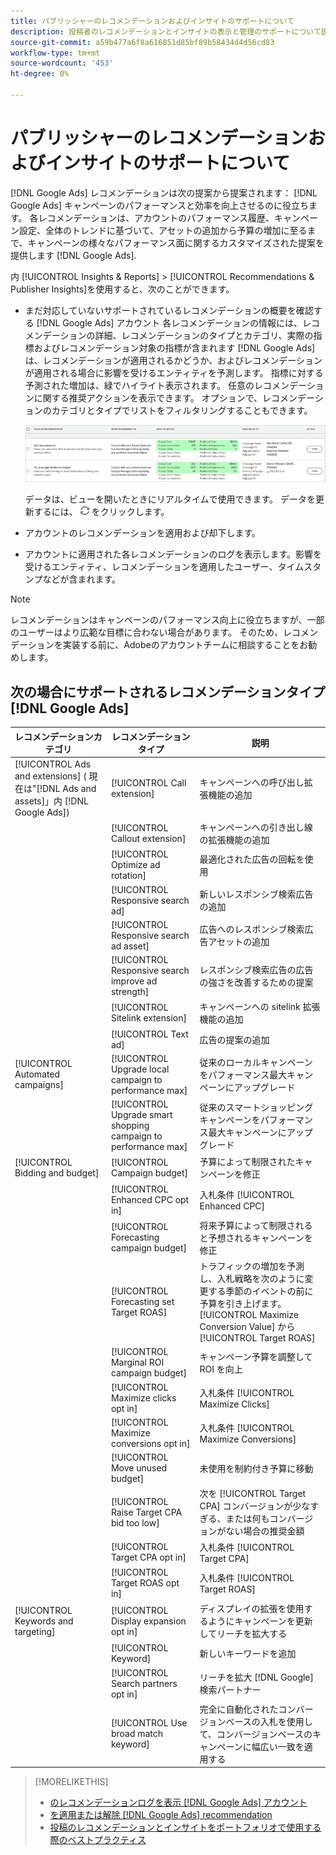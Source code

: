 ```yaml
---
title: パブリッシャーのレコメンデーションおよびインサイトのサポートについて
description: 投稿者のレコメンデーションとインサイトの表示と管理のサポートについて説明します。
source-git-commit: a59b477a6f8a616851d85bf89b58434d4d56cd83
workflow-type: tm+mt
source-wordcount: '453'
ht-degree: 0%

---
```


# パブリッシャーのレコメンデーションおよびインサイトのサポートについて

[!DNL Google Ads] レコメンデーションは次の提案から提案されます： [!DNL Google Ads] キャンペーンのパフォーマンスと効率を向上させるのに役立ちます。 各レコメンデーションは、アカウントのパフォーマンス履歴、キャンペーン設定、全体のトレンドに基づいて、アセットの追加から予算の増加に至るまで、キャンペーンの様々なパフォーマンス面に関するカスタマイズされた提案を提供します [!DNL Google Ads].

内 [!UICONTROL Insights & Reports] > [!UICONTROL Recommendations & Publisher Insights]を使用すると、次のことができます。

* まだ対応していないサポートされているレコメンデーションの概要を確認する [!DNL Google Ads]<!-- or [Microsoft Advertising]--> アカウント 各レコメンデーションの情報には、レコメンデーションの詳細、レコメンデーションのタイプとカテゴリ、実際の指標およびレコメンデーション対象の指標が含まれます [!DNL Google Ads] は、レコメンデーションが適用されるかどうか、およびレコメンデーションが適用される場合に影響を受けるエンティティを予測します。 指標に対する予測された増加は、緑でハイライト表示されます。 任意のレコメンデーションに関する推奨アクションを表示できます。 オプションで、レコメンデーションのカテゴリとタイプでリストをフィルタリングすることもできます。

  ![Recommendations UI](/help/search-social-commerce/assets/recommendations-ui.png "Recommendations UI")

  データは、ビューを開いたときにリアルタイムで使用できます。 データを更新するには、 ![更新](/help/search-social-commerce/assets/refresh.png "更新") をクリックします。

* アカウントのレコメンデーションを適用および却下します。

* アカウントに適用された各レコメンデーションのログを表示します。影響を受けるエンティティ、レコメンデーションを適用したユーザー、タイムスタンプなどが含まれます。

>[!NOTE]
>
>レコメンデーションはキャンペーンのパフォーマンス向上に役立ちますが、一部のユーザーはより広範な目標に合わない場合があります。 そのため、レコメンデーションを実装する前に、Adobeのアカウントチームに相談することをお勧めします。

## 次の場合にサポートされるレコメンデーションタイプ [!DNL Google Ads]

| レコメンデーションカテゴリ | レコメンデーションタイプ | 説明 |
| --- | --- | --- |
| [!UICONTROL Ads and extensions] ( 現在は&quot;[!DNL Ads and assets]」内 [!DNL Google Ads]) | [!UICONTROL Call extension] | キャンペーンへの呼び出し拡張機能の追加 |
| | [!UICONTROL Callout extension] | キャンペーンへの引き出し線の拡張機能の追加 |
| | [!UICONTROL Optimize ad rotation] | 最適化された広告の回転を使用 |
| | [!UICONTROL Responsive search ad] | 新しいレスポンシブ検索広告の追加 |
| | [!UICONTROL Responsive search ad asset] | 広告へのレスポンシブ検索広告アセットの追加 |
| | [!UICONTROL Responsive search improve ad strength] | レスポンシブ検索広告の広告の強さを改善するための提案 |
| | [!UICONTROL Sitelink extension] | キャンペーンへの sitelink 拡張機能の追加 |
| | [!UICONTROL Text ad] | 広告の提案の追加 |
| [!UICONTROL Automated campaigns] | [!UICONTROL Upgrade local campaign to performance max] | 従来のローカルキャンペーンをパフォーマンス最大キャンペーンにアップグレード |
| | [!UICONTROL Upgrade smart shopping campaign to performance max] | 従来のスマートショッピングキャンペーンをパフォーマンス最大キャンペーンにアップグレード |
| [!UICONTROL Bidding and budget] | [!UICONTROL Campaign budget] | 予算によって制限されたキャンペーンを修正 |
| | [!UICONTROL Enhanced CPC opt in] | 入札条件 [!UICONTROL Enhanced CPC] |
| | [!UICONTROL Forecasting campaign budget] | 将来予算によって制限されると予想されるキャンペーンを修正 |
| | [!UICONTROL Forecasting set Target ROAS] | トラフィックの増加を予測し、入札戦略を次のように変更する季節のイベントの前に予算を引き上げます。 [!UICONTROL Maximize Conversion Value] から [!UICONTROL Target ROAS] |
| | [!UICONTROL Marginal ROI campaign budget] | キャンペーン予算を調整して ROI を向上 |
| | [!UICONTROL Maximize clicks opt in] | 入札条件 [!UICONTROL Maximize Clicks] |
| | [!UICONTROL Maximize conversions opt in] | 入札条件 [!UICONTROL Maximize Conversions] |
| | [!UICONTROL Move unused budget] | 未使用を制約付き予算に移動 |
| | [!UICONTROL Raise Target CPA bid too low] | 次を [!UICONTROL Target CPA] コンバージョンが少なすぎる、または何もコンバージョンがない場合の推奨金額 |
| | [!UICONTROL Target CPA opt in] | 入札条件 [!UICONTROL Target CPA] |
| | [!UICONTROL Target ROAS opt in] | 入札条件 [!UICONTROL Target ROAS] |
| [!UICONTROL Keywords and targeting] | [!UICONTROL Display expansion opt in] | ディスプレイの拡張を使用するようにキャンペーンを更新してリーチを拡大する |
| | [!UICONTROL Keyword] | 新しいキーワードを追加 |
| | [!UICONTROL Search partners opt in] | リーチを拡大 [!DNL Google] 検索パートナー |
| | [!UICONTROL Use broad match keyword] | 完全に自動化されたコンバージョンベースの入札を使用して、コンバージョンベースのキャンペーンに幅広い一致を適用する |

>[!MORELIKETHIS]
>
>* [のレコメンデーションログを表示 [!DNL Google Ads] アカウント](google-recommendation-view-log.md)
>* [を適用または解除 [!DNL Google Ads] recommendation](google-recommendation-apply-dismiss.md)
>* [投稿のレコメンデーションとインサイトをポートフォリオで使用する際のベストプラクティス](recommendation-best-practices.md)
